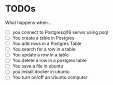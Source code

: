 # TODOs
What happens when...
- [ ] you connect to Postgresql16 server using psql
- [ ] You create a table in Postgres
- [ ] You add rows in a Postgres Table
- [ ] You search for a row in a table
- [ ] You update a row in a table
- [ ] You delete a row in a postgres table
- [ ] You save a file in ubuntu
- [ ] you install docker in ubuntu
- [ ] You turn on/off an Ubuntu computer
